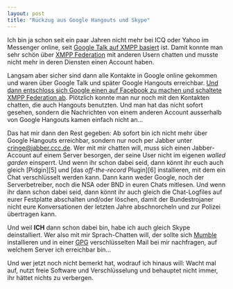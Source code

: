 ```yaml
---
layout: post
title: "Rückzug aus Google Hangouts und Skype"
---
```


Ich bin ja schon seit ein paar Jahren nicht mehr bei ICQ oder Yahoo im Messenger online, seit [Google Talk auf XMPP
basiert][3] ist. Damit konnte man sehr schön über [XMPP Federation][2] mit anderen Usern chatten und musste nicht mehr
in deren Diensten einen Account haben.

Langsam aber sicher sind dann alle Kontakte in Google online gekommen und waren über Google Talk und später Google
Hangouts erreichbar. [Und dann entschloss sich Google einen auf Facebook zu machen und schaltete XMPP Federation ab][4].
Plötzlich konnte man nur noch mit den Kontakten chatten, die auch Hangouts benutzten. Und man hat das nicht sofort
gesehen, sondern die Nachrichten von einem anderen Account ausserhalb von Google Hangouts kamen einfach nicht an...

Das hat mir dann den Rest gegeben: Ab sofort bin ich nicht mehr über Google Hangouts erreichbar, sondern nur noch per
Jabber unter <a href="xmpp://cringe@jabber.ccc.de">cringe@jabber.ccc.de</a>. Wer mit mir chatten will, muss sich
einen Jabber-Account auf einem Server besorgen, der seine User nicht im eigenen *walled garden* einsperrt. Und wenn
ihr schon dabei seid, dann könnt ihr euch auch gleich [Pidgin][5] und [das *off-the-record* Plugin][6] installieren, mit dem
ein Chat verschlüsselt werden kann. Dann kann weder Google, noch der Serverbetreiber, noch die NSA oder BND in euren
Chats mitlesen. Und wenn ihr dann schon dabei seid, dann könnt ihr auch gleich die Chat-Logfiles auf eurer Festplatte
abschalten und/oder löschen, damit der Bundestrojaner nicht eure Konversationen der letzten Jahre abschnorcheln und
zur Polizei übertragen kann.

Und weil **ICH** dann schon dabei bin, habe ich auch gleich Skype deinstalliert. Wer also mit mir Sprach-Chatten will,
der sollte sich [Mumble][0] installieren und in einer [GPG][1] verschlüsselten Mail bei mir nachfragen, auf welchem
Server ich erreichbar bin...

Und wer jetzt noch nicht bemerkt hat, wodrauf ich hinaus will: Wacht mal auf, nutzt freie Software und Verschlüsselung
und behauptet nicht immer, ihr hättet nichts zu verbergen.

[0]: http://mumble.sourceforge.net/Main_Page
[1]: http://www.gnupg.org/
[2]: http://de.wikipedia.org/wiki/Extensible_Messaging_and_Presence_Protocol
[3]: https://developers.google.com/talk/open_communications#service
[4]: https://www.eff.org/deeplinks/2013/05/google-abandons-open-standards-instant-messaging

